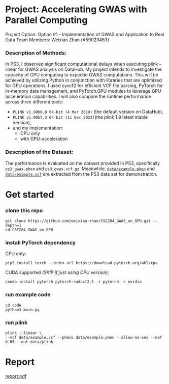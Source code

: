 # Project: Accelerating GWAS with Parallel Computing
Project Option: Option #1 - Implementation of GWAS and Application to Real Data
Team Members: Weixiao Zhan (A59023453)

### Description of Methods: 
In PS3, I observed significant computational delays when executing plink –linear for GWAS analysis on DataHub. My project intends to investigate the capacity of GPU computing to expedite GWAS computations. This will be achieved by utilizing Python in conjunction with libraries that are optimized for GPU operations. I used cyvcf2 for efficient VCF file parsing, PyTorch for in-memory data management, and PyTorch.GPU modules to leverage GPU acceleration capabilities. 
I will also compare the runtime performance across three different tools: 
* `PLINK v1.90b6.9 64-bit (4 Mar 2019)` (the default version on DataHub), 
* `PLINK v1.90b7.2 64-bit (11 Dec 2023)`(the plink 1.9 latest stable version),
* and my implementation:
    * CPU only
    * with GPU-acceleration

### Description of the Dataset: 
The performance is evaluated on the dataset provided in PS3, specifically `ps3_gwas.phen` and `ps3_gwas.vcf.gz`.
Meanwhile, [`data/example.phen`](data/example.phen) and [`data/example.vcf`](data/example.vcf) are extracted from the PS3 data set for demonstration.

# Get started
### clone this repo
```
git clone https://github.com/weixiao-zhan/CSE284_GWAS_on_GPU.git --depth=1
cd CSE284_GWAS_on_GPU
```

### install PyTorch dependency
CPU only:
```
pip3 install torch --index-url https://download.pytorch.org/whl/cpu
```
CUDA supported *(SKIP if just using CPU version)*:
```
conda install pytorch pytorch-cuda=12.1 -c pytorch -c nvidia
```
### run example code
```
cd code
python3 main.py
```
### run plink
```
plink --linear \
--vcf data/example.vcf --pheno data/example.phen --allow-no-sex --maf 0.05 --out data/plink

```

# Report
[report.pdf](report/report.pdf)